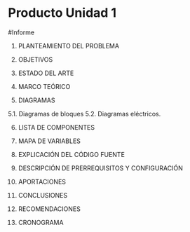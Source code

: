 # Producto Unidad 1
#Informe

1. PLANTEAMIENTO DEL PROBLEMA

2. OBJETIVOS

3. ESTADO DEL ARTE

4.  MARCO TEÓRICO





5. DIAGRAMAS

5.1. Diagramas de bloques
5.2. Diagramas eléctricos.

6. LISTA DE COMPONENTES

7. MAPA DE VARIABLES

8. EXPLICACIÓN DEL CÓDIGO FUENTE

9. DESCRIPCIÓN DE PRERREQUISITOS Y CONFIGURACIÓN

10. APORTACIONES

11. CONCLUSIONES

12. RECOMENDACIONES

13. CRONOGRAMA
